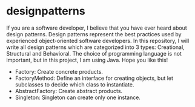 # designpatterns
If you are a software developer, I believe that you have ever heard about design patterns. Design patterns represent the best practices used by experienced object-oriented software developers. In this repository, I will write all design patterns which are categorized into 3 types: Creational, Structural and Behavioral. The choice of programming language is not important, but in this project, I am using Java. Hope you like this!

- Factory: Create concrete products.
- FactoryMethod: Define an interface for creating objects, but let subclasses to decide which class to instantiate.
- AbstractFactory: Create abstract products.
- Singleton: Singleton can create only one instance.
